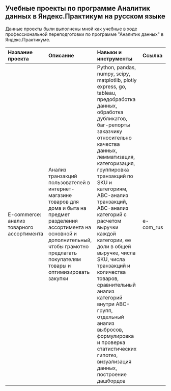 ## Учебные проекты по программе Аналитик данных в Яндекс.Практикум на русском языке  
Данные проекты были выполнены мной как учебные в ходе профессиональной переподготовки по программе "Аналитик данных" в Яндекс.Практикуме.


| Название проекта | Описание | Навыки и инструменты | Ссылка |
| :--------------- | :-------------------- | :------------------- | :----- |
| E-commerce: анализ товарного ассортимента | Анализ транзакций пользователей в интернет-магазине товаров для дома и быта на предмет разделения ассортимента на основной и дополнительный, чтобы грамотно предлагать покупателям товары и оптимизировать закупки | Python, pandas, numpy, scipy, matplotlib, plotly express, go, tableau, предобработка данных, обработка дубликатов, баг-репорты заказчику относительно качества данных, лемматизация, категоризация, группировка транзакций по SKU и категориям, ABC-анализ транзакций, ABC-анализ категорий с расчетом выручки каждой категории, ее доли в общей выручке, числа SKU, числа транзакций и количества товаров, сравнительный анализ категорий внутри ABC-групп, отдельный анализ выбросов, формулировка и проверка статистических гипотез, визуализация данных, построение дашбордов | e-com_rus |
